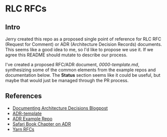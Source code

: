 # RLC RFCs
## Intro
Jerry created this repo as a proposed single point of reference for RLC RFC (Request for Comment) or ADR (Architecture Decision Records) documents. This seems like a good idea to me, so I'd like to propose we use it. If we agree this README should mutate to describe our process.

I've created a proposed RFC/ADR document, _0000-template.md_, synthesizing some of the common elements from the example repos and documentation below. The **Status** section seems like it could be useful, but maybe that would just be managed through the PR process. 

## References
* [Documenting Architecture Decisions Blogpost](http://thinkrelevance.com/blog/2011/11/15/documenting-architecture-decisions)
* [ADR-template](https://github.com/pmerson/ADR-template/blob/master/ADR-template.md)
* [ADR Example Repo](https://github.com/alphagov/govuk-aws/tree/master/doc/architecture)
* [Safari Book Chapter on ADR](https://www.safaribooksonline.com/library/view/design-it/9781680502923/f_0137.xhtml#recipe.architect)
* [Yarn RFCs](https://github.com/yarnpkg/rfcs)





